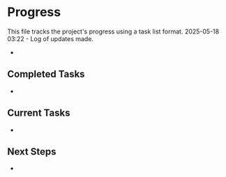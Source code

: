 # Progress

This file tracks the project's progress using a task list format.
2025-05-18 03:22 - Log of updates made.

*

## Completed Tasks

*   

## Current Tasks

*   

## Next Steps

*